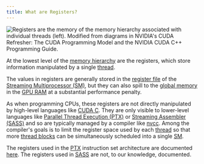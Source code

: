 ```yaml
---
title: What are Registers?
---
```


![Registers are the memory of the [memory hierarchy](/gpu-glossary/device-software/memory-hierarchy) associated with individual [threads](/gpu-glossary/device-software/thread) (left). Modified from diagrams in NVIDIA's [CUDA Refresher: The CUDA Programming Model](https://developer.nvidia.com/blog/cuda-refresher-cuda-programming-model/) and the NVIDIA [CUDA C++ Programming Guide](https://docs.nvidia.com/cuda/cuda-c-programming-guide/index.html#programming-model).](themed-image://cuda-programming-model.svg)

At the lowest level of the
[memory hierarchy](/gpu-glossary/device-software/memory-hierarchy) are the
registers, which store information manipulated by a single
[thread](/gpu-glossary/device-software/thread).

The values in registers are generally stored in the
[register file](/gpu-glossary/device-hardware/register-file) of the
[Streaming Multiprocessor (SM)](/gpu-glossary/device-hardware/streaming-multiprocessor),
but they can also spill to the
[global memory](/gpu-glossary/device-software/global-memory) in the
[GPU RAM](/gpu-glossary/device-hardware/gpu-ram) at a substantial performance
penalty.

As when programming CPUs, these registers are not directly manipulated by
high-level languages like [CUDA C](/gpu-glossary/host-software/cuda-c). They are
only visible to lower-level languages like
[Parallel Thread Execution (PTX)](/gpu-glossary/device-software/parallel-thread-execution)
or
[Streaming Assembler (SASS)](/gpu-glossary/device-software/streaming-assembler)
and so are typically managed by a compiler like
[nvcc](/gpu-glossary/host-software/nvcc). Among the compiler's goals is to limit
the register space used by each [thread](/gpu-glossary/device-software/thread)
so that more [thread blocks](/gpu-glossary/device-software/thread-block) can be
simultaneously scheduled into a single
[SM](/gpu-glossary/device-hardware/streaming-multiprocessor).

The registers used in the
[PTX](/gpu-glossary/device-software/parallel-thread-execution) instruction set
architecture are documented
[here](https://docs.nvidia.com/cuda/parallel-thread-execution/#register-state-space).
The registers used in [SASS](/gpu-glossary/device-software/streaming-assembler)
are not, to our knowledge, documented.
